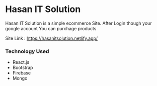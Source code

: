 # Hasan IT Solution

Hasan IT Solution is a simple ecommerce Site. After Login though your google account You can purchage products

Site Link : https://hasanitsolution.netlify.app/

### Technology Used

- React.js
- Bootstrap
- Firebase
- Mongo
